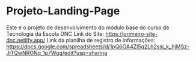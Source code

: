 # Projeto-Landing-Page
Este é o projeto de desenvolvimento do módulo base do curso de Tecnologia da Escola DNC 
Link do Site: https://primeiro-site-dnc.netlify.app/
Link da planilha de registro de informações: https://docs.google.com/spreadsheets/d/1pQ6OA4Zl5q2Lh2ssi_k_hjMSz-JITQwNRONq_1p7Wqg/edit?usp=sharing
